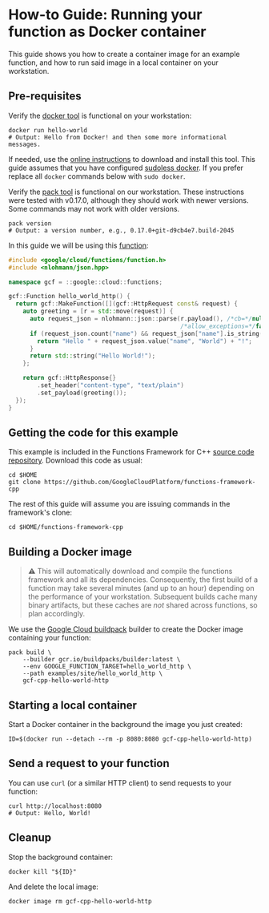 # How-to Guide: Running your function as Docker container

This guide shows you how to create a container image for an example function,
and how to run said image in a local container on your workstation.

## Pre-requisites

Verify the [docker tool][docker] is functional on your workstation:

```shell
docker run hello-world
# Output: Hello from Docker! and then some more informational messages.
```

If needed, use the [online instructions][docker-install] to download and install
this tool. This guide assumes that you have configured [sudoless docker]. If
you prefer replace all `docker` commands below with `sudo docker`.

Verify the [pack tool][pack-install] is functional on our workstation. These
instructions were tested with v0.17.0, although they should work with newer
versions. Some commands may not work with older versions.

```shell
pack version
# Output: a version number, e.g., 0.17.0+git-d9cb4e7.build-2045
```

In this guide we will be using this [function][snippet source]:

<!-- inject-snippet-start -->
[snippet source]: /examples/site/hello_world_http/hello_world_http.cc
```cc
#include <google/cloud/functions/function.h>
#include <nlohmann/json.hpp>

namespace gcf = ::google::cloud::functions;

gcf::Function hello_world_http() {
  return gcf::MakeFunction([](gcf::HttpRequest const& request) {
    auto greeting = [r = std::move(request)] {
      auto request_json = nlohmann::json::parse(r.payload(), /*cb=*/nullptr,
                                                /*allow_exceptions=*/false);
      if (request_json.count("name") && request_json["name"].is_string()) {
        return "Hello " + request_json.value("name", "World") + "!";
      }
      return std::string("Hello World!");
    };

    return gcf::HttpResponse{}
        .set_header("content-type", "text/plain")
        .set_payload(greeting());
  });
}
```
<!-- inject-snippet-end -->

## Getting the code for this example

This example is included in the Functions Framework for C++
[source code repository][repository-gh]. Download this code as usual:

```shell
cd $HOME
git clone https://github.com/GoogleCloudPlatform/functions-framework-cpp
```

The rest of this guide will assume you are issuing commands in the framework's
clone:

```shell
cd $HOME/functions-framework-cpp
```

## Building a Docker image

> :warning: This will automatically download and compile the functions
> framework and all its dependencies. Consequently, the first build of a
> function may take several minutes (and up to an hour) depending on the
> performance of your workstation. Subsequent builds cache many binary
> artifacts, but these caches are *not* shared across functions, so plan
> accordingly.

We use the [Google Cloud buildpack] builder to create the Docker image
containing your function:

```shell
pack build \
    --builder gcr.io/buildpacks/builder:latest \
    --env GOOGLE_FUNCTION_TARGET=hello_world_http \
    --path examples/site/hello_world_http \
    gcf-cpp-hello-world-http
```

## Starting a local container

Start a Docker container in the background the image you just created:

```shell
ID=$(docker run --detach --rm -p 8080:8080 gcf-cpp-hello-world-http)
```

## Send a request to your function

You can use `curl` (or a similar HTTP client) to send requests to your
function:

```shell
curl http://localhost:8080
# Output: Hello, World!
```

## Cleanup

Stop the background container:

```shell
docker kill "${ID}"
```

And delete the local image:

```shell
docker image rm gcf-cpp-hello-world-http
```

[repository-gh]: https://github.com/GoogleCloudPlatform/functions-framework-cpp
[buildpacks]: https://buildpacks.io
[docker]: https://docker.com/
[docker-install]: https://store.docker.com/search?type=edition&offering=community
[sudoless docker]: https://docs.docker.com/engine/install/linux-postinstall/
[pack-install]: https://buildpacks.io/docs/install-pack/
[Google Cloud buildpack]: https://github.com/GoogleCloudPlatform/buildpacks
